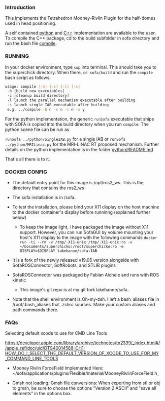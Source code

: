 ### Introduction

This implements the Tetrahedron Mooney-Rivlin Plugin for the half-domes used in head positioning.

A self contained [python](/sofa/python) and [C++](/sofa/src) implementation are available to the user. To compile the C++ package, cd to the build subfolder in sofa directory and run the bash file [compile](/sofa/compile).


### RUNNING

In your docker environment, type `sup` into terminal. This should take you to the superchick directory. When there, `cd sofa/build` and run the `compile` bash script as follows:

```bash
usage: compile [-b] [-c] [-l] [-s]
 -b [build new executables]
 -c [cleanup build directory]
 -l launch the parallel mechanism executable after building
 -s launch single IAB executable after building
 e.g. ../compile -b n -c n -l n -s y
```

For the python implementation, the generic `runSofa` executable that ships with SOFA is copied into the build directory when you run `compile`. The python scene file can be run as

`runSofa ../python/SingleIAB.py` for a single IAB or `runSofa ../python/MRILinac.py` for the MRI-LINAC RT proposed mechanism. Further details on the python implementation is in the folder [python/README.md](/sofa/python/README.md)


That's all there is to it.


### DOCKER CONFIG

+ The default entry point for this image is /opt/ros2_ws. This is the directory that contains the ros2_ws

+ The sofa installation is in /sofa.

+ To test the installation, please bind your X11 display on the host machine to the docker container's display before runninng (explained further below)
	- To keep the image light, I have packaged the image without X11 support. However, you can run SofaGUI by volume mounting your host's X11 display to the image with the following commands
          `docker run -ti --rm -v /tmp/.X11-unix:/tmp/.X11-unix:ro -v ~/Documents/superchicko:/root/superchicko:ro -e DISPLAY=$DISPLAY lakehanne/sofa:IAB`

+ It is a fork of the newly released v19.06 version alongside with SofaROSConnector, SoftRobots, and STLIB plugins

+ SofaROSConnector was packaged by Fabian Aichele and runs with ROS kinetic
	- This image's git repo is at my git fork lakehanne/sofa.

+ Note that the shell environment is Oh-my-zsh. I left a bash_aliases file in /root/.bash_aliases that .zshrc sources.
Make your custom aliases and path commands there.

### FAQs

Selecting default xcode to use for CMD Line Tools

https://developer.apple.com/library/archive/technotes/tn2339/_index.html#//apple_ref/doc/uid/DTS40014588-CH1-HOW_DO_I_SELECT_THE_DEFAULT_VERSION_OF_XCODE_TO_USE_FOR_MY_COMMAND_LINE_TOOLS


+ Mooney Rivlin ForceField Implemented Here: ~/sofa/applications/plugins/Flexible/material/MooneyRivlinForceField.h_

+ Gmsh not loading: Gmsh file conversions: When exporting from stl or obj to gmsh, be sure to choose the options "Version 2 ASCII" and "save all elements" in the options box.
